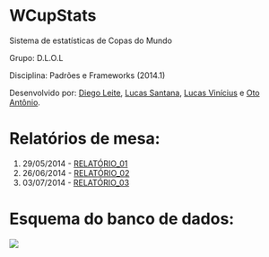 WCupStats
=========

Sistema de estatísticas de Copas do Mundo

Grupo: D.L.O.L

Disciplina: Padrões e Frameworks (2014.1)

Desenvolvido por: [Diego Leite](https://github.com/di3goleite), [Lucas Santana](https://github.com/jkdrangel), [Lucas Vinícius](https://github.com/v-assys) e [Oto Antônio](https://github.com/yooshii).

Relatórios de mesa:
=========

1. 29/05/2014 - [RELATÓRIO_01](https://www.dropbox.com/s/obihy1eswuqapir/REL_01.pdf)
2. 26/06/2014 - [RELATÓRIO_02](https://www.dropbox.com/s/6m4tv0h5omnec1r/REL_02.pdf)
3. 03/07/2014 - [RELATÓRIO_03](https://www.dropbox.com/s/78z6wt8z4paw4ix/REL_03.pdf)

Esquema do banco de dados:
=========

![](http://i.imgur.com/Eb3KZYd.png)
